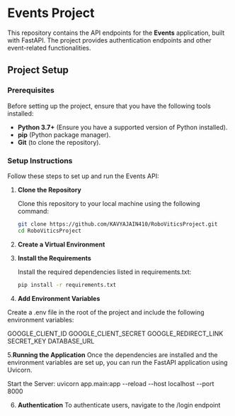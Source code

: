 # Events Project

This repository contains the API endpoints for the **Events** application, built with FastAPI. The project provides authentication endpoints and other event-related functionalities.

## Project Setup

### Prerequisites

Before setting up the project, ensure that you have the following tools installed:

- **Python 3.7+** (Ensure you have a supported version of Python installed).
- **pip** (Python package manager).
- **Git** (to clone the repository).

### Setup Instructions

Follow these steps to set up and run the Events API:

1. **Clone the Repository**

   Clone this repository to your local machine using the following command:
   ```bash
   git clone https://github.com/KAVYAJAIN410/RoboViticsProject.git
   cd RoboViticsProject

2. **Create a Virtual Environment**

3. **Install the Requirements**

      Install the required dependencies listed in requirements.txt:
      ```bash
      pip install -r requirements.txt

4. **Add Environment Variables**

Create a .env file in the root of the project and include the following environment variables:

GOOGLE_CLIENT_ID
GOOGLE_CLIENT_SECRET
GOOGLE_REDIRECT_LINK
SECRET_KEY
DATABASE_URL

5.**Running the Application**
Once the dependencies are installed and the environment variables are set up, you can run the FastAPI application using Uvicorn.

Start the Server:
uvicorn app.main:app --reload --host localhost --port 8000

6. **Authentication**
To authenticate users, navigate to the /login endpoint





